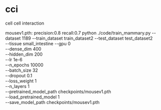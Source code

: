 # cci
cell cell interaction

mousev1.pth: precision:0.8  recall:0.7
python ./code/train_mammary.py --dataset 1189 --train_dataset train_dataset2 --test_dataset test_dataset2 \
--tissue small_intestine --gpu 0 \
--dense_dim 400 \
--hidden_dim 200 \
--lr 1e-6 \
--n_epochs 10000 \
--batch_size 32 \
--dropout 0.1 \
--loss_weight 1 \
--n_layers 1 \
--pretrained_model_path checkpoints/mousev1.pth \
--load_pretrained_model 1 \
--save_model_path checkpoints/mousev1.pth
